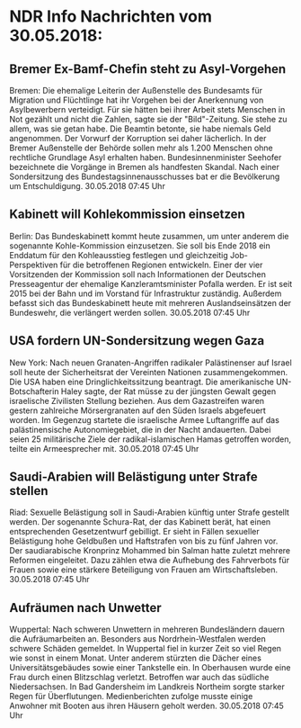 # NDR Info Nachrichten vom 30.05.2018:


## Bremer Ex-Bamf-Chefin steht zu Asyl-Vorgehen
Bremen: Die ehemalige Leiterin der Außenstelle des Bundesamts für Migration und Flüchtlinge hat ihr Vorgehen bei der Anerkennung von Asylbewerbern verteidigt. Für sie hätten bei ihrer Arbeit stets Menschen in Not gezählt und nicht die Zahlen, sagte sie der "Bild"-Zeitung. Sie stehe zu allem, was sie getan habe. Die Beamtin betonte, sie habe niemals Geld angenommen. Der Vorwurf der Korruption sei daher lächerlich. In der Bremer Außenstelle der Behörde sollen mehr als 1.200 Menschen ohne rechtliche Grundlage Asyl erhalten haben. Bundesinnenminister Seehofer bezeichnete die Vorgänge in Bremen als handfesten Skandal. Nach einer Sondersitzung des Bundestagsinnenausschusses bat er die Bevölkerung um Entschuldigung. 30.05.2018 07:45 Uhr 

## Kabinett will Kohlekommission einsetzen
Berlin: Das Bundeskabinett kommt heute zusammen, um unter anderem die sogenannte Kohle-Kommission einzusetzen. Sie soll bis Ende 2018 ein Enddatum für den Kohleausstieg festlegen und gleichzeitig Job-Perspektiven für die betroffenen Regionen entwickeln. Einer der vier Vorsitzenden der Kommission soll nach Informationen der Deutschen Presseagentur der ehemalige Kanzleramtsminister Pofalla werden. Er ist seit 2015 bei der Bahn und im Vorstand für Infrastruktur zuständig. Außerdem befasst sich das Bundeskabinett heute mit mehreren Auslandseinsätzen der Bundeswehr, die verlängert werden sollen. 30.05.2018 07:45 Uhr 

## USA fordern UN-Sondersitzung wegen Gaza
New York: Nach neuen Granaten-Angriffen radikaler Palästinenser auf Israel soll heute der Sicherheitsrat der Vereinten Nationen zusammengekommen. Die USA haben eine Dringlichkeitssitzung beantragt. Die amerikanische UN-Botschafterin Haley sagte, der Rat müsse zu der jüngsten Gewalt gegen israelische Zivilisten Stellung beziehen. Aus dem Gazastreifen waren gestern zahlreiche Mörsergranaten auf den Süden Israels abgefeuert worden. Im Gegenzug startete die israelische Armee Luftangriffe auf das palästinensische Autonomiegebiet, die in der Nacht andauerten. Dabei seien 25 militärische Ziele der radikal-islamischen Hamas getroffen worden, teilte ein Armeesprecher mit. 30.05.2018 07:45 Uhr 

## Saudi-Arabien will Belästigung unter Strafe stellen
Riad: Sexuelle Belästigung soll in Saudi-Arabien künftig unter Strafe gestellt werden. Der sogenannte Schura-Rat, der das Kabinett berät, hat einen entsprechenden Gesetzentwurf gebilligt. Er sieht in Fällen sexueller Belästigung hohe Geldbußen und Haftstrafen von bis zu fünf Jahren vor. Der saudiarabische Kronprinz Mohammed bin Salman hatte zuletzt mehrere Reformen eingeleitet. Dazu zählen etwa die Aufhebung des Fahrverbots für Frauen sowie eine stärkere Beteiligung von Frauen am Wirtschaftsleben. 30.05.2018 07:45 Uhr 

## Aufräumen nach Unwetter
Wuppertal: Nach schweren Unwettern in mehreren Bundesländern dauern die Aufräumarbeiten an. Besonders aus Nordrhein-Westfalen werden schwere Schäden gemeldet. In Wuppertal fiel in kurzer Zeit so viel Regen wie sonst in einem Monat. Unter anderem stürzten die Dächer eines Universitätsgebäudes sowie einer Tankstelle ein. In Oberhausen wurde eine Frau durch einen Blitzschlag verletzt. Betroffen war auch das südliche Niedersachsen. In Bad Gandersheim im Landkreis Northeim sorgte starker Regen für Überflutungen. Medienberichten zufolge musste einige Anwohner mit Booten aus ihren Häusern geholt werden. 30.05.2018 07:45 Uhr 
